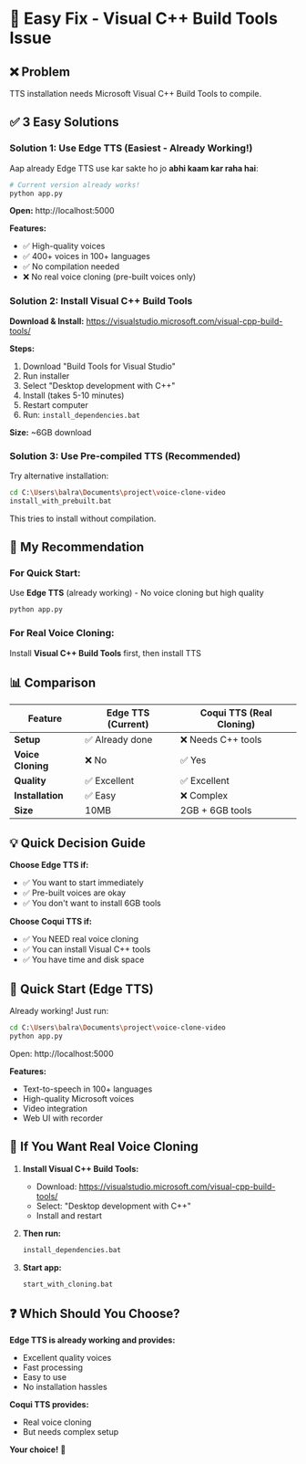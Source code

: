 # 🔧 Easy Fix - Visual C++ Build Tools Issue

## ❌ Problem

TTS installation needs Microsoft Visual C++ Build Tools to compile.

## ✅ 3 Easy Solutions

### **Solution 1: Use Edge TTS (Easiest - Already Working!)**

Aap already Edge TTS use kar sakte ho jo **abhi kaam kar raha hai**:

```bash
# Current version already works!
python app.py
```

**Open:** http://localhost:5000

**Features:**
- ✅ High-quality voices
- ✅ 400+ voices in 100+ languages
- ✅ No compilation needed
- ❌ No real voice cloning (pre-built voices only)

### **Solution 2: Install Visual C++ Build Tools**

**Download & Install:**
https://visualstudio.microsoft.com/visual-cpp-build-tools/

**Steps:**
1. Download "Build Tools for Visual Studio"
2. Run installer
3. Select "Desktop development with C++"
4. Install (takes 5-10 minutes)
5. Restart computer
6. Run: `install_dependencies.bat`

**Size:** ~6GB download

### **Solution 3: Use Pre-compiled TTS (Recommended)**

Try alternative installation:

```bash
cd C:\Users\balra\Documents\project\voice-clone-video
install_with_prebuilt.bat
```

This tries to install without compilation.

## 🎯 My Recommendation

### **For Quick Start:**
Use **Edge TTS** (already working) - No voice cloning but high quality

```bash
python app.py
```

### **For Real Voice Cloning:**
Install **Visual C++ Build Tools** first, then install TTS

## 📊 Comparison

| Feature | Edge TTS (Current) | Coqui TTS (Real Cloning) |
|---------|-------------------|-------------------------|
| **Setup** | ✅ Already done | ❌ Needs C++ tools |
| **Voice Cloning** | ❌ No | ✅ Yes |
| **Quality** | ✅ Excellent | ✅ Excellent |
| **Installation** | ✅ Easy | ❌ Complex |
| **Size** | 10MB | 2GB + 6GB tools |

## 💡 Quick Decision Guide

**Choose Edge TTS if:**
- ✅ You want to start immediately
- ✅ Pre-built voices are okay
- ✅ You don't want to install 6GB tools

**Choose Coqui TTS if:**
- ✅ You NEED real voice cloning
- ✅ You can install Visual C++ tools
- ✅ You have time and disk space

## 🚀 Quick Start (Edge TTS)

Already working! Just run:

```bash
cd C:\Users\balra\Documents\project\voice-clone-video
python app.py
```

Open: http://localhost:5000

**Features:**
- Text-to-speech in 100+ languages
- High-quality Microsoft voices
- Video integration
- Web UI with recorder

## 🔨 If You Want Real Voice Cloning

1. **Install Visual C++ Build Tools:**
   - Download: https://visualstudio.microsoft.com/visual-cpp-build-tools/
   - Select: "Desktop development with C++"
   - Install and restart

2. **Then run:**
   ```bash
   install_dependencies.bat
   ```

3. **Start app:**
   ```bash
   start_with_cloning.bat
   ```

## ❓ Which Should You Choose?

**Edge TTS is already working and provides:**
- Excellent quality voices
- Fast processing
- Easy to use
- No installation hassles

**Coqui TTS provides:**
- Real voice cloning
- But needs complex setup

**Your choice!** 🎤
